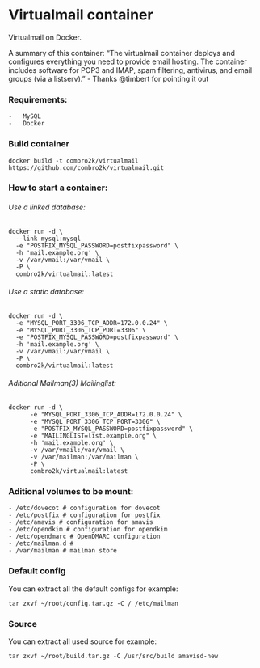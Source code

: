 Virtualmail container
==============

Virtualmail on Docker.

A summary of this container: “The virtualmail container deploys and configures everything you need to provide email hosting. The container includes software for POP3 and IMAP, spam filtering, antivirus, and email groups (via a listserv).” - Thanks @timbert for pointing it out

### Requirements:
    -   MySQL
    -   Docker

### Build container
    docker build -t combro2k/virtualmail https://github.com/combro2k/virtualmail.git

### How to start a container:

###### Use a linked database:
    docker run -d \
      --link mysql:mysql
      -e "POSTFIX_MYSQL_PASSWORD=postfixpassword" \
      -h 'mail.example.org' \
      -v /var/vmail:/var/vmail \
      -P \
      combro2k/virtualmail:latest

###### Use a static database:
    docker run -d \
      -e "MYSQL_PORT_3306_TCP_ADDR=172.0.0.24" \
      -e "MYSQL_PORT_3306_TCP_PORT=3306" \
      -e "POSTFIX_MYSQL_PASSWORD=postfixpassword" \
      -h 'mail.example.org' \
      -v /var/vmail:/var/vmail \
      -P \
      combro2k/virtualmail:latest

###### Aditional Mailman(3) Mailinglist:
    docker run -d \
          -e "MYSQL_PORT_3306_TCP_ADDR=172.0.0.24" \
          -e "MYSQL_PORT_3306_TCP_PORT=3306" \
          -e "POSTFIX_MYSQL_PASSWORD=postfixpassword" \
          -e "MAILINGLIST=list.example.org" \
          -h 'mail.example.org' \
          -v /var/vmail:/var/vmail \
          -v /var/mailman:/var/mailman \
          -P \
          combro2k/virtualmail:latest
          
### Aditional volumes to be mount:
    - /etc/dovecot # configuration for dovecot
    - /etc/postfix # configuration for postfix
    - /etc/amavis # configuration for amavis
    - /etc/opendkim # configuration for opendkim
    - /etc/opendmarc # OpenDMARC configuration
    - /etc/mailman.d #
    - /var/mailman # mailman store

### Default config
You can extract all the default configs for example:

    tar zxvf ~/root/config.tar.gz -C / /etc/mailman

### Source
You can extract all used source for example:

    tar zxvf ~/root/build.tar.gz -C /usr/src/build amavisd-new
